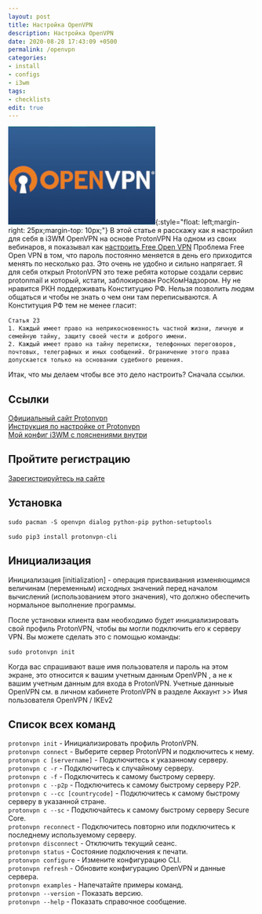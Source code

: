 ```yaml
---
layout: post
title: Настройка OpenVPN
description: Настройка OpenVPN
date: 2020-08-28 17:43:09 +0500
permalink: /openvpn
categories: 
- install
- configs
- i3wm
tags:
- checklists
edit: true
---
```

![Тайлинг i3wm](../img/openvpn.jpg){:style="float: left;margin-right: 25px;margin-top: 10px;"} В этой статье я расскажу как я настройил для себя в i3WM OpenVPN на основе ProtonVPN На одном из своих вебинаров, я показывал как [настроить Free Open VPN](https://www.youtube.com/watch?v=kDnDjjndamY)
Проблема Free Open VPN в том, что пароль постоянно меняется в день его приходится менять по несколько раз. Это очень не удобно и сильно напрягает. Я для себя открыл ProtonVPN это теже ребята которые создали сервис protonmail и который, кстати, заблокирован РосКомНадзором. Ну не нравится РКН поддерживать Конституцию РФ. Нельзя позволить людям общаться и чтобы не знать о чем они там переписываются. 
А Конституция РФ тем не менее гласит:

```
Статья 23
1. Каждый имеет право на неприкосновенность частной жизни, личную и семейную тайну, защиту своей чести и доброго имени.
2. Каждый имеет право на тайну переписки, телефонных переговоров, почтовых, телеграфных и иных сообщений. Ограничение этого права допускается только на основании судебного решения. 
```
Итак, что мы делаем чтобы все это дело настроить?
Сначала ссылки.


## Ссылки
[Официальный сайт Protonvpn](https://protonvpn.com)<br>
[Инструкция по настройке от Protonvpn](https://protonvpn.com/support/linux-vpn-tool/)<br>
[Мой конфиг i3WM с пояснениями внутри](https://github.com/ordanax/dots/tree/master/3wm_v_3)<br>

## Пройтите регистрацию  
[Зарегистрируйтесь на сайте](https://account.protonvpn.com/signup/account)<br>



## Установка  

```
sudo pacman -S openvpn dialog python-pip python-setuptools
```
```
sudo pip3 install protonvpn-cli
```
## Инициализация 
Инициализация [initialization] - операция присваивания изменяющимся величинам (переменным) исходных значений перед началом вычислений (использованием этого значения), что должно обеспечить нормальное выполнение программы.

После установки клиента вам необходимо будет инициализировать свой профиль ProtonVPN, чтобы вы могли подключить его к серверу VPN. Вы можете сделать это с помощью команды:
```
sudo protonvpn init
```

Когда вас спрашивают ваше имя пользователя и пароль на этом экране, это относится к вашим учетным данным OpenVPN , а не к вашим учетным данным для входа в ProtonVPN.
Учетные данныые OpenVPN см. в личном кабинете ProtonVPN в разделе Аккаунт >> Имя пользователя OpenVPN / IKEv2 

## Список всех команд
```protonvpn init``` - Инициализировать профиль ProtonVPN.  
```protonvpn connect``` - Выберите сервер ProtonVPN и подключитесь к нему.  
```protonvpn c [servername]``` - Подключитесь к указанному серверу.  
```protonvpn c -r``` - Подключитесь к случайному серверу.  
```protonvpn c -f``` - Подключитесь к самому быстрому серверу.  
```protonvpn c --p2p``` - Подключитесь к самому быстрому серверу P2P.  
```protonvpn c --cc [countrycode]``` - Подключитесь к самому быстрому серверу в указанной стране.  
```protonvpn c --sc``` - Подключайтесь к самому быстрому серверу Secure Core.  
```protonvpn reconnect``` - Подключитесь повторно или подключитесь к последнему используемому серверу.  
```protonvpn disconnect``` - Отключить текущий сеанс.  
```protonvpn status``` - Состояние подключения к печати.  
```protonvpn configure``` - Измените конфигурацию CLI.  
```protonvpn refresh``` - Обновите конфигурацию OpenVPN и данные сервера.  
```protonvpn examples``` - Напечатайте примеры команд.  
```protonvpn --version``` - Показать версию.  
```protonvpn --help``` - 	Показать справочное сообщение.  
